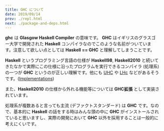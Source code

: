 ```yaml
---
title: GHC について
date: 2019/09/14
prev: ./repl.html
next: ./package-and-deps.html
---
```


**ghc** は **Glasgow Haskell Compiler** の意味です。 **GHC** はイギリスのグラスゴー大学で開発された **Haskell** コンパイラなのでこのような名前がついています。注意して欲しい点としては **Haskell == GHC** と理解してしまうことです。

**Haskell** というプログラミング言語の仕様が **Haskell98**, **Haskell2010** と続いてきたなかで実際にこの仕様に沿ったプログラムを実行できるコンパイラ (処理系) の一つが **GHC** というのが正しい理解です。他にも [UHC](https://wiki.haskell.org/UHC) や [LHc](https://github.com/Lemmih/lhc) などがあるそうです。([Implementations](https://wiki.haskell.org/Implementations))

また、**Haskell2010** の仕様から外れる機能等については **GHC拡張** として実装されています。

処理系が複数あると言っても主流 (デファクトスタンダード) は **GHC** です。なので、基本的に **Haskell** の話をする時はみんな頭の中に **GHC** がインストールされていると思いますし、実際の開発において **GHC** 以外を採用することは一般的に考えにくいです。
